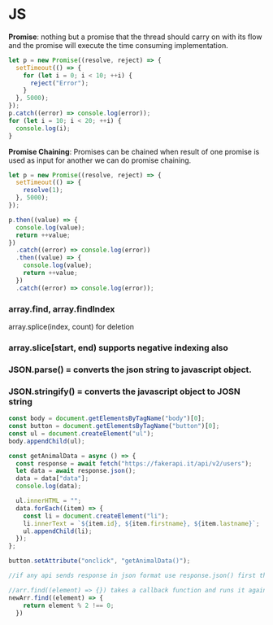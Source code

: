 # JS

**Promise**: nothing but a promise that the thread should carry on with its flow and the promise will execute the time consuming implementation.

```jsx
let p = new Promise((resolve, reject) => {
  setTimeout(() => {
    for (let i = 0; i < 10; ++i) {
      reject("Error");
    }
  }, 5000);
});
p.catch((error) => console.log(error));
for (let i = 10; i < 20; ++i) {
  console.log(i);
}
```

**Promise Chaining**: Promises can be chained when result of one promise is used as input for another we can do promise chaining.

```jsx
let p = new Promise((resolve, reject) => {
  setTimeout(() => {
    resolve(1);
  }, 5000);
});

p.then((value) => {
  console.log(value);
  return ++value;
})
  .catch((error) => console.log(error))
  .then((value) => {
    console.log(value);
    return ++value;
  })
  .catch((error) => console.log(error));
```

### array.find, array.findIndex
array.splice(index, count) for deletion

### array.slice[start, end) supports negative indexing also

### JSON.parse() = converts the json string to javascript object.

### JSON.stringify() = converts the javascript object to JOSN string

```jsx
const body = document.getElementsByTagName("body")[0];
const button = document.getElementsByTagName("button")[0];
const ul = document.createElement("ul");
body.appendChild(ul);

const getAnimalData = async () => {
  const response = await fetch("https://fakerapi.it/api/v2/users");
  let data = await response.json();
  data = data["data"];
  console.log(data);

  ul.innerHTML = "";
  data.forEach((item) => {
    const li = document.createElement("li");
    li.innerText = `${item.id}, ${item.firstname}, ${item.lastname}`;
    ul.appendChild(li);
  });
};

button.setAttribute("onclick", "getAnimalData()");

//if any api sends response in json format use response.json() first then extract the required feilds.
```

```jsx
//arr.find((element) => {}) takes a callback function and runs it against all the elements in the array
newArr.find((element) => {
    return element % 2 !== 0;
  })
```